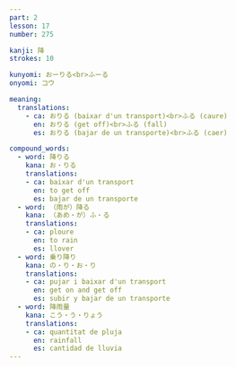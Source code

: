 ```yaml
---
part: 2
lesson: 17
number: 275

kanji: 降
strokes: 10

kunyomi: おーりる<br>ふーる
onyomi: コウ

meaning:
  translations:
    - ca: おりる (baixar d'un transport)<br>ふる (caure)
      en: おりる (get off)<br>ふる (fall)
      es: おりる (bajar de un transporte)<br>ふる (caer)

compound_words:
  - word: 降りる
    kana: お・りる
    translations:
    - ca: baixar d'un transport
      en: to get off
      es: bajar de un transporte
  - word: （雨が）降る
    kana: （あめ・が）ふ・る
    translations:
    - ca: ploure
      en: to rain
      es: llover
  - word: 乗り降り
    kana: の・り・お・り
    translations:
    - ca: pujar i baixar d'un transport
      en: get on and get off
      es: subir y bajar de un transporte
  - word: 降雨量
    kana: こう・う・りょう
    translations:
    - ca: quantitat de pluja
      en: rainfall
      es: cantidad de lluvia
---
```

